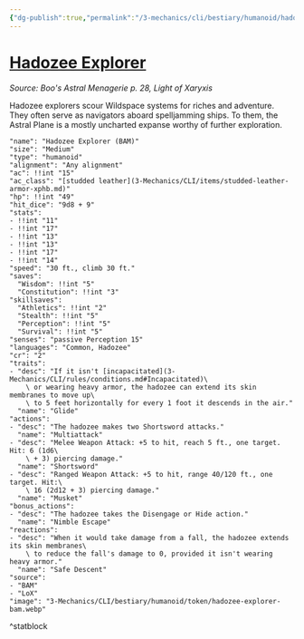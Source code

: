 ```yaml
---
{"dg-publish":true,"permalink":"/3-mechanics/cli/bestiary/humanoid/hadozee-explorer-bam/","tags":["ttrpg-cli/compendium/src/5e/bam","ttrpg-cli/monster/cr/2","ttrpg-cli/monster/size/medium","ttrpg-cli/monster/type/humanoid"],"noteIcon":""}
---
```


# [Hadozee Explorer](3-Mechanics\CLI\bestiary\humanoid/hadozee-explorer-bam.md)
*Source: Boo's Astral Menagerie p. 28, Light of Xaryxis*  

Hadozee explorers scour Wildspace systems for riches and adventure. They often serve as navigators aboard spelljamming ships. To them, the Astral Plane is a mostly uncharted expanse worthy of further exploration.

```statblock
"name": "Hadozee Explorer (BAM)"
"size": "Medium"
"type": "humanoid"
"alignment": "Any alignment"
"ac": !!int "15"
"ac_class": "[studded leather](3-Mechanics/CLI/items/studded-leather-armor-xphb.md)"
"hp": !!int "49"
"hit_dice": "9d8 + 9"
"stats":
- !!int "11"
- !!int "17"
- !!int "13"
- !!int "13"
- !!int "17"
- !!int "14"
"speed": "30 ft., climb 30 ft."
"saves":
  "Wisdom": !!int "5"
  "Constitution": !!int "3"
"skillsaves":
  "Athletics": !!int "2"
  "Stealth": !!int "5"
  "Perception": !!int "5"
  "Survival": !!int "5"
"senses": "passive Perception 15"
"languages": "Common, Hadozee"
"cr": "2"
"traits":
- "desc": "If it isn't [incapacitated](3-Mechanics/CLI/rules/conditions.md#Incapacitated)\
    \ or wearing heavy armor, the hadozee can extend its skin membranes to move up\
    \ to 5 feet horizontally for every 1 foot it descends in the air."
  "name": "Glide"
"actions":
- "desc": "The hadozee makes two Shortsword attacks."
  "name": "Multiattack"
- "desc": "Melee Weapon Attack: +5 to hit, reach 5 ft., one target. Hit: 6 (1d6\
    \ + 3) piercing damage."
  "name": "Shortsword"
- "desc": "Ranged Weapon Attack: +5 to hit, range 40/120 ft., one target. Hit:\
    \ 16 (2d12 + 3) piercing damage."
  "name": "Musket"
"bonus_actions":
- "desc": "The hadozee takes the Disengage or Hide action."
  "name": "Nimble Escape"
"reactions":
- "desc": "When it would take damage from a fall, the hadozee extends its skin membranes\
    \ to reduce the fall's damage to 0, provided it isn't wearing heavy armor."
  "name": "Safe Descent"
"source":
- "BAM"
- "LoX"
"image": "3-Mechanics/CLI/bestiary/humanoid/token/hadozee-explorer-bam.webp"
```
^statblock